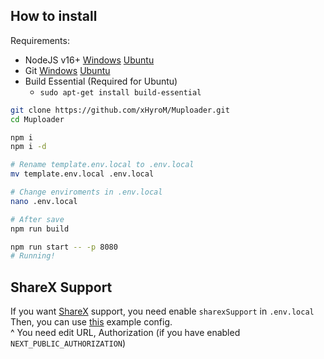 ## How to install

Requirements:
- NodeJS v16+ [Windows](https://nodejs.org) [Ubuntu](https://www.digitalocean.com/community/tutorials/how-to-install-node-js-on-ubuntu-20-04)
- Git [Windows](https://git-scm.com/) [Ubuntu](https://www.digitalocean.com/community/tutorials/how-to-install-git-on-ubuntu-20-04)
- Build Essential (Required for Ubuntu)
    - `sudo apt-get install build-essential`

```bash
git clone https://github.com/xHyroM/Muploader.git
cd Muploader

npm i
npm i -d

# Rename template.env.local to .env.local
mv template.env.local .env.local

# Change enviroments in .env.local 
nano .env.local

# After save
npm run build

npm run start -- -p 8080
# Running!
```

## ShareX Support

If you want [ShareX](https://getsharex.com) support, you need enable `sharexSupport` in `.env.local`  
Then, you can use [this](https://github.com/xHyroM/Muploader/blob/master/tests/sharex.config.json) example config.  
^ You need edit URL, Authorization (if you have enabled `NEXT_PUBLIC_AUTHORIZATION`)  